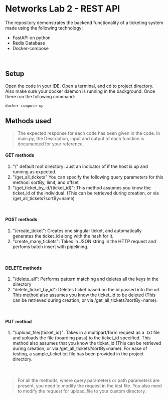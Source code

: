 # Networks Lab 2 - REST API
The repository demonstrates the backend functionality of a ticketing system made using the following technology: <br/>

- FastAPI on python
- Redis Database
- Docker-compose

<br/>

## Setup
Open the code in your IDE. Open a terminal, and cd to project directory. Also make sure your docker daemon is running in the background. Once there run the following command:<br/>
```
docker-compose-up
```
## Methods used 
> The expected response for each code has been given in the code. In main.py, the Description, input and output of each function is documented for your reference.

#### GET methods
1. "/" default root directory: Just an indicator of if the host is up and running as expected.
2. "/get_all_tickets"
You can specify the following query parameters for this method: sortBy, limit, and offset
3. "/get_ticket_by_id/{ticket_id}": This method assumes you know the ticket_id of the individual. (This can be retrieved during creation, or via /get_all_tickets?sortBy=name) 
<br/>

#### POST methods
1. "/create_ticket": Creates one singular ticket, and automatically generates the ticket_id along with the hash for it.
2. "create_many_tickets": Takes in JSON string in the HTTP request and perfoms batch insert with pipelining.
<br/>

#### DELETE methods
1. "/delete_all": Performs pattern matching and deletes all the keys in the directory
2. "delete_ticket_by_id": Deletes ticket based on the id passed into the url. This method also assumes you know the ticket_id to be deleted (This can be retrieved during creation, or via /get_all_tickets?sortBy=name).
<br/>

#### PUT method
1. "/upload_file/{ticket_id}": Takes in a multipart/form request as a .txt file and uploads the file (boarding pass) to the ticket_id specified. This method also assumes that you know the ticket_id (This can be retrieved during creation, or via /get_all_tickets?sortBy=name). For ease of testing, a sample_ticket.txt file has been provided in the project directory.
<br/>

#### 
> For all the methods, where query parameters or path parameters are present, you need to modify the request in the test file. You also need to modify the request for upload_file to your custom directory.
